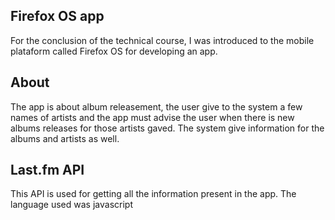

<div class="top">
	<div class="topCorner">
		<div class="right"></div>
		<div class="left"></div>
	</div>
	<div class="content">
	    <h2>Firefox OS app</h2>
	</div>
	<div class="bottomCorner">
		<div class="right"></div>
		<div class="left"></div>
	</div>	
</div>

For the conclusion of the technical course, I was introduced to the mobile plataform called Firefox OS for developing an app.
## About

The app is about album releasement, the user give to the system a few names of artists and the app must advise the user when there is new albums releases for those artists gaved. The system give information for the albums and artists as well. 

## Last.fm API

This API is used for getting all the information present in the app. The language used was javascript